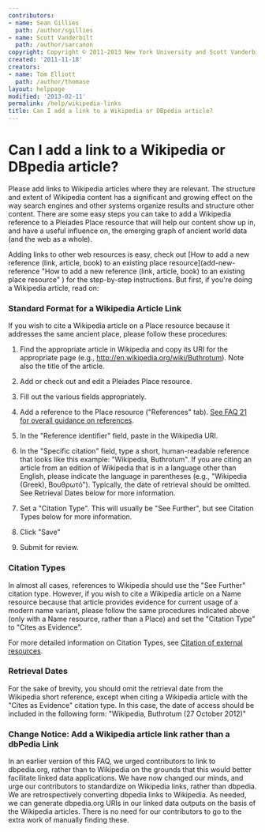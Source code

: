 ```yaml
---
contributors:
- name: Sean Gillies
  path: /author/sgillies
- name: Scott Vanderbilt
  path: /author/sarcanon
copyright: Copyright © 2011-2013 New York University and Scott Vanderbilt.
created: '2011-11-18'
creators:
- name: Tom Elliott
  path: /author/thomase
layout: helppage
modified: '2013-02-11'
permalink: /help/wikipedia-links
title: Can I add a link to a Wikipedia or DBpedia article?
---
```


#  Can I add a link to a Wikipedia or DBpedia article?

Please add links to Wikipedia articles where they are relevant. The structure
and extent of Wikipedia content has a significant and growing effect on the
way search engines and other systems organize results and structure other
content. There are some easy steps you can take to add a Wikipedia reference
to a Pleiades Place resource that will help our content show up in, and have a
useful influence on, the emerging graph of ancient world data (and the web as
a whole).

Adding links to other web resources is easy, check out [How to add a new
reference (link, article, book) to an existing place resource](add-new-
reference "How to add a new reference \(link, article, book\) to an existing
place resource" ) for the step-by-step instructions. But first, if you're
doing a Wikipedia article, read on:

### Standard Format for a Wikipedia Article Link

If you wish to cite a Wikipedia article on a Place resource because it
addresses the same ancient place, please follow these procedures:

1. Find the appropriate article in Wikipedia and copy its URI for the appropriate page (e.g., <http://en.wikipedia.org/wiki/Buthrotum>). Note also the title of the article.
2. Add or check out and edit a Pleiades Place resource.
3. Fill out the various fields appropriately.
4. Add a reference to the Place resource ("References" tab). [See FAQ 21 for overall guidance on references](21).
5. In the "Reference identifier" field, paste in the Wikipedia URI.
6. In the "Specific citation" field, type a short, human-readable reference that looks like this example: "Wikipedia, Buthrotum". If you are citing an article from an edition of Wikipedia that is in a language other than English, please indicate the language in parentheses (e.g., "Wikipedia (Greek), Βουθρωτό"). Typically, the date of retrieval should be omitted. See Retrieval Dates below for more information.
7. Set a "Citation Type". This will usually be "See Further", but see Citation Types below for more information.

8. Click "Save"
9. Submit for review.

### Citation Types

In almost all cases, references to Wikipedia should use the "See Further"
citation type. However, if you wish to cite a Wikipedia article on a Name
resource because that article provides evidence for current usage of a modern
name variant, please follow the same procedures indicated above (only with a
Name resource, rather than a Place) and set the "Citation Type" to "Cites as
Evidence".

For more detailed information on Citation Types, see [Citation of external
resources](../docs/citation-of-external-resources "Citation of external
resources" ).

### Retrieval Dates

For the sake of brevity, you should omit the retrieval date from the Wikipedia
short reference, except when citing a Wikipedia article with the "Cites as
Evidence" citation type. In this case, the date of access should be included
in the following form: "Wikipedia, Buthrotum (27 October 2012)"

### Change Notice: Add a Wikipedia article link rather than a dbPedia Link

In an earlier version of this FAQ, we urged contributors to link to
dbpedia.org, rather than to Wikipedia on the grounds that this would better
facilitate linked data applications. We have now changed our minds, and urge
our contributors to standardize on Wikipedia links, rather than dbpedia. We
are retrospectively converting dbpedia links to Wikipedia. As needed, we can
generate dbpedia.org URIs in our linked data outputs on the basis of the
Wikipedia articles. There is no need for our contributors to go to the extra
work of manually finding these.
